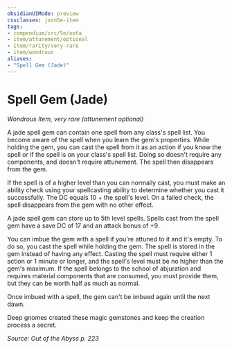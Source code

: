 ```yaml
---
obsidianUIMode: preview
cssclasses: json5e-item
tags:
- compendium/src/5e/oota
- item/attunement/optional
- item/rarity/very-rare
- item/wondrous
aliases: 
- "Spell Gem (Jade)"
---
```

# Spell Gem (Jade)
*Wondrous Item, very rare (attunement optional)*  


A jade spell gem can contain one spell from any class's spell list. You become aware of the spell when you learn the gem's properties. While holding the gem, you can cast the spell from it as an action if you know the spell or if the spell is on your class's spell list. Doing so doesn't require any components, and doesn't require attunement. The spell then disappears from the gem.

If the spell is of a higher level than you can normally cast, you must make an ability check using your spellcasting ability to determine whether you cast it successfully. The DC equals 10 + the spell's level. On a failed check, the spell disappears from the gem with no other effect.

A jade spell gem can store up to 5th level spells. Spells cast from the spell gem have a save DC of 17 and an attack bonus of +9.

You can imbue the gem with a spell if you're attuned to it and it's empty. To do so, you cast the spell while holding the gem. The spell is stored in the gem instead of having any effect. Casting the spell must require either 1 action or 1 minute or longer, and the spell's level must be no higher than the gem's maximum. If the spell belongs to the school of abjuration and requires material components that are consumed, you must provide them, but they can be worth half as much as normal.

Once imbued with a spell, the gem can't be imbued again until the next dawn.

Deep gnomes created these magic gemstones and keep the creation process a secret.

*Source: Out of the Abyss p. 223*